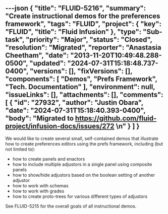 ---json
{
  "title": "FLUID-5216",
  "summary": "Create instructional demos for the preferences framework",
  "tags": "FLUID",
  "project": {
    "key": "FLUID",
    "title": "Fluid Infusion"
  },
  "type": "Sub-task",
  "priority": "Major",
  "status": "Closed",
  "resolution": "Migrated",
  "reporter": "Anastasia Cheetham",
  "date": "2013-11-20T10:49:48.288-0500",
  "updated": "2024-07-31T15:18:48.737-0400",
  "versions": [],
  "fixVersions": [],
  "components": [
    "Demos",
    "Prefs Framework",
    "Tech. Documentation"
  ],
  "environment": null,
  "issueLinks": [],
  "attachments": [],
  "comments": [
    {
      "id": "27932",
      "author": "Justin Obara",
      "date": "2024-07-31T15:18:40.393-0400",
      "body": "Migrated to <https://github.com/fluid-project/infusion-docs/issues/272>&#x20;\n"
    }
  ]
}
---
We would like to create several small, self-contained demos that illustrate how to create preferences editors using the prefs framework, including (but not limited to):

* how to create panels and enactors
* how to include multiple adjustors in a single panel using composite panels
* how to show/hide adjustors based on the boolean setting of another adjustor
* how to work with schemas
* how to work with grades
* how to create proto-trees for various different types of adjustors

See FLUID-5215 for the overall goals of all instructional demos.

        